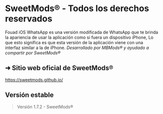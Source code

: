 # SweetMods® - Todos los derechos reservados
Fouad iOS WhatsApp es una versión modificada de WhatsApp que te brinda la apariencia de usar la aplicación como si fuera un dispositivo iPhone, Lo que esto significa es que esta versión de la aplicación viene con una interfaz similar a la de iPhone. *Desarrollado por MBMods® y ayudado a compartir por SweetMods®*

## ➜ Sitio web oficial de SweetMods®
https://sweetmods.github.io/

## Versión estable
> Versión 1.7.2 - SweetMods®
